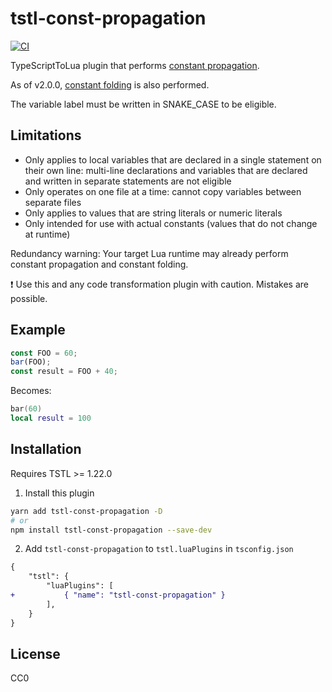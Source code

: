 # tstl-const-propagation

[![CI](https://github.com/thinknathan/tstl-const-propagation/actions/workflows/ci.yml/badge.svg)](https://github.com/thinknathan/tstl-const-propagation/actions/workflows/ci.yml)

TypeScriptToLua plugin that performs [constant propagation](https://en.wikipedia.org/wiki/Constant_folding#Constant_propagation).

As of v2.0.0, [constant folding](https://en.wikipedia.org/wiki/Constant_folding) is also performed.

The variable label must be written in SNAKE_CASE to be eligible.

## Limitations

- Only applies to local variables that are declared in a single statement on their own line: multi-line declarations and variables that are declared and written in separate statements are not eligible
- Only operates on one file at a time: cannot copy variables between separate files
- Only applies to values that are string literals or numeric literals
- Only intended for use with actual constants (values that do not change at runtime)

Redundancy warning: Your target Lua runtime may already perform constant propagation and constant folding.

:exclamation: Use this and any code transformation plugin with caution. Mistakes are possible.

## Example

```ts
const FOO = 60;
bar(FOO);
const result = FOO + 40;
```

Becomes:

```lua
bar(60)
local result = 100
```

## Installation

Requires TSTL >= 1.22.0

1. Install this plugin

```bash
yarn add tstl-const-propagation -D
# or
npm install tstl-const-propagation --save-dev
```

2. Add `tstl-const-propagation` to `tstl.luaPlugins` in `tsconfig.json`

```diff
{
	"tstl": {
		"luaPlugins": [
+			{ "name": "tstl-const-propagation" }
		],
	}
}
```

## License

CC0
